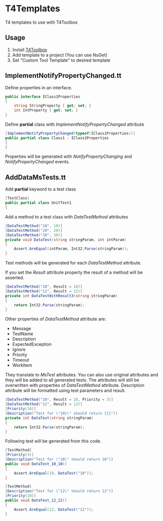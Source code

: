 T4Templates
===========

T4 templates to use with T4Toolbox

Usage
-----

1. Install [T4Toolbox](http://t4toolbox.codeplex.com/)
2. Add template to a project (You can use NuGet)
3. Set "Custom Tool Template" to desired template

ImplementNotifyPropertyChanged.tt
---------------------------------

Define properties in an interface.

```c#
public interface IClass1Properties
{
    string StringProperty { get; set; }
    int IntProperty { get; set; }
}
```    
Define **partial** class with *ImplementNotifyPropertyChanged* attribute

```c#
[ImplementNotifyPropertyChanged(typeof(IClass1Properties))]
public partial class Class1 : IClass1Properties
{
}
```    
Properties will be generated with *NotifyPropertyChanging* and *NotifyPropertyChanged* events.

AddDataMsTests.tt
-----------------

Add **partial** keyword to a test class

```c#
[TestClass]
public partial class UnitTest1
{
```
Add a method to a test class with *DataTestMethod* attributes

```c#
[DataTestMethod("10", 10)]
[DataTestMethod("20", 20)]
[DataTestMethod("30", 30)]
private void DataTest(string stringParam, int intParam)
{
    Assert.AreEqual(intParam, Int32.Parse(stringParam));
}
```    
Test methods will be generated for each *DataTestMethod* attribute.

If you set the *Result* attribute property the result of a method will be asserted.

```c#
[DataTestMethod("10", Result = 10)]
[DataTestMethod("12", Result = 12)]
private int DataTestWithResult3(string stringParam)
{
    return Int32.Parse(stringParam);
}
```
Other properties of *DataTestMethod* attribute are:
* Message
* TestName
* Description
* ExpectedException
* Ignore
* Priority
* Timeout
* WorkItem

They translate to *MsTest* attributes. You can also use original attributes and they will be added to all generated 
tests. The attributes will still be overwritten with properties of *DataTestMethod* attribute. 
Description attribute will be formatted using test parameters and result.

```c#
[DataTestMethod("10", Result = 10, Priority = 3)]
[DataTestMethod("12", Result = 12)]
[Priority(10)]
[Description("Test for \"{0}\" should return {1}")]
private int DataTest(string stringParam)
{
    return Int32.Parse(stringParam);
}
```
Following test will be generated from this code.

```c#
[TestMethod]
[Priority(3)]
[Description("Test for \"10\" should return 10")]
public void DataTest_10_10()
{
    Assert.AreEqual(10, DataTest("10"));
}

[TestMethod]
[Description("Test for \"12\" should return 12")]
[Priority(10)]
public void DataTest_12_12()
{
    Assert.AreEqual(12, DataTest("12"));
}
```    
